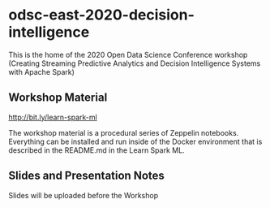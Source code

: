 # odsc-east-2020-decision-intelligence
This is the home of the 2020 Open Data Science Conference workshop (Creating Streaming Predictive Analytics and Decision Intelligence Systems with Apache Spark)

## Workshop Material
http://bit.ly/learn-spark-ml

The workshop material is a procedural series of Zeppelin notebooks. Everything can be installed and run inside of the Docker environment that is described in the README.md in the Learn Spark ML.

## Slides and Presentation Notes
Slides will be uploaded before the Workshop

